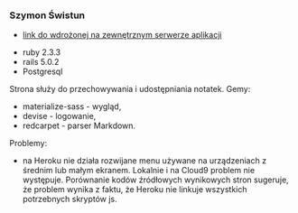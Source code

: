 ### Szymon Świstun

- [link do wdrożonej na zewnętrznym serwerze aplikacji](https://proj1-ror.herokuapp.com/)

* ruby 2.3.3
* rails 5.0.2
* Postgresql

Strona służy do przechowywania i udostępniania notatek.
Gemy:
* materialize-sass - wygląd,
* devise - logowanie,
* redcarpet - parser Markdown.

Problemy:
* na Heroku nie działa rozwijane menu używane na urządzeniach
z średnim lub małym ekranem. Lokalnie i na Cloud9 problem 
nie występuje. Porównanie kodów źródłowych wynikowych stron
sugeruje, że problem wynika z faktu, że Heroku nie linkuje wszystkich
potrzebnych skryptów js.